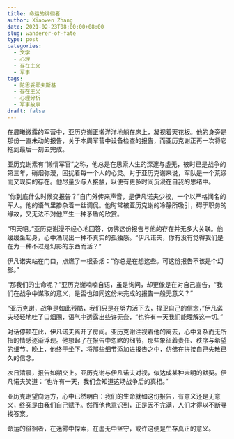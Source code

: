 ```yaml
---
title: 命运的徘徊者
author: Xiaowen Zhang
date: 2021-02-23T08:00:00+08:00
slug: wanderer-of-fate
type: post
categories:
  - 文学
  - 心理
  - 存在主义
  - 军事
tags:
  - 陀思妥耶夫斯基
  - 存在主义
  - 心理分析
  - 军事故事
draft: false
---
```


在晨曦微露的军营中，亚历克谢正懒洋洋地躺在床上，凝视着天花板。他的身旁是那份一直未动的报告，关于本周军营中设备检查的报告，而亚历克谢正再一次将它拖到最后一刻去完成。

亚历克谢素有“懒惰军官”之称，他总是在思索人生的深邃与虚无，彼时已是战争的第三年，硝烟弥漫，困扰着每一个人的心灵。对于亚历克谢来说，军队是一个荒谬而又现实的存在。他尽量少与人接触，以便有更多时间沉浸在自我的思绪中。

“你到底什么时候交报告？”自门外传来声音，是伊凡诺夫少校，一个以严格闻名的军人。他的语气里掺杂着一丝调侃。他时常被亚历克谢的冷静所吸引，碍于职务的缘故，又无法不对他产生一种矛盾的欣赏。

“明天吧。”亚历克谢漫不经心地回答，仿佛这份报告与他的存在并无多大关联。他缓缓坐起身，心中涌现出一种不真实的孤独感。“伊凡诺夫，你有没有觉得我们是在为一种不过是幻影的东西而活？”

伊凡诺夫站在门口，点燃了一根香烟：“你总是在想这些。可这份报告不该是个幻影。”

“那我们的生命呢？”亚历克谢喃喃自语，虽是询问，却更像是在对自己宣告，“我们在战争中谋取的意义，是否也如同这份未完成的报告一般无意义？”

“亚历克谢，战争是如此残酷，我们只是在努力活下去，捍卫自己的信念，”伊凡诺夫轻轻地吐了口烟圈，语气中透露出些许无奈，“也许有一天我们能理解这一切。”

对话停顿在此，伊凡诺夫离开了房间。亚历克谢注视着他的离去，心中复杂而无所指的情感逐渐浮现。他想起了在报告中忽略的细节，那些象征着责任、秩序与希望的细节。晚上，他终于坐下，将那些细节添加进报告之中，仿佛在拼接自己失散已久的信念。

次日清晨，报告如期交上。亚历克谢与伊凡诺夫对视，似达成某种未明的默契。伊凡诺夫笑道：“也许有一天，我们会知道这场战争后的真相。”

亚历克谢望向远方，心中已然明白：我们的生命就如这份报告，有意义还是无意义，终究是由我们自己赋予。然而他也意识到，正是因不完满，人们才得以不断寻找答案。

命运的徘徊者，在迷雾中探索，在虚无中坚守，或许这便是生存真正的意义。
